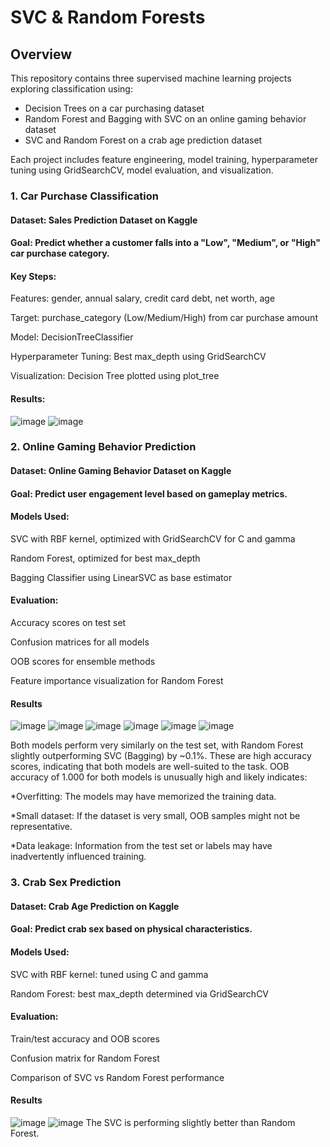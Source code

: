 # SVC & Random Forests
## Overview
This repository contains three supervised machine learning projects exploring classification using:

* Decision Trees on a car purchasing dataset
* Random Forest and Bagging with SVC on an online gaming behavior dataset
* SVC and Random Forest on a crab age prediction dataset

Each project includes feature engineering, model training, hyperparameter tuning using GridSearchCV, model evaluation, and visualization.

### 1. Car Purchase Classification
#### Dataset: Sales Prediction Dataset on Kaggle
#### Goal: Predict whether a customer falls into a "Low", "Medium", or "High" car purchase category.

#### Key Steps:
Features: gender, annual salary, credit card debt, net worth, age

Target: purchase_category (Low/Medium/High) from car purchase amount

Model: DecisionTreeClassifier

Hyperparameter Tuning: Best max_depth using GridSearchCV

Visualization: Decision Tree plotted using plot_tree

#### Results: 
![image](https://github.com/user-attachments/assets/9d3b9871-d0a2-47ba-9d03-7e2bf745b928)
![image](https://github.com/user-attachments/assets/800796ce-98c9-45b0-a933-254743e4f473)

### 2. Online Gaming Behavior Prediction
#### Dataset: Online Gaming Behavior Dataset on Kaggle
#### Goal: Predict user engagement level based on gameplay metrics.

#### Models Used:
SVC with RBF kernel, optimized with GridSearchCV for C and gamma

Random Forest, optimized for best max_depth

Bagging Classifier using LinearSVC as base estimator

#### Evaluation:
Accuracy scores on test set

Confusion matrices for all models

OOB scores for ensemble methods

Feature importance visualization for Random Forest

#### Results
![image](https://github.com/user-attachments/assets/1076fdfd-3c90-46df-a3fb-b23ab463057a)
![image](https://github.com/user-attachments/assets/c0f89358-6713-402a-a1a1-e30cf191524a)
![image](https://github.com/user-attachments/assets/487c2422-c073-4c11-a1a5-0308af918d7e)
![image](https://github.com/user-attachments/assets/70d1e163-e6f4-46b2-8913-00e0e2073d6a)
![image](https://github.com/user-attachments/assets/615e9d4c-e3c5-4bb7-bcc4-d956fa70922e)
![image](https://github.com/user-attachments/assets/def46838-94c5-4f27-808f-897fd47739c1)

Both models perform very similarly on the test set, with Random Forest slightly outperforming SVC (Bagging) by ~0.1%. These are high accuracy scores, indicating that both models are well-suited to the task. OOB accuracy of 1.000 for both models is unusually high and likely indicates:

*Overfitting: The models may have memorized the training data.

*Small dataset: If the dataset is very small, OOB samples might not be representative.

*Data leakage: Information from the test set or labels may have inadvertently influenced training.

### 3. Crab Sex Prediction
#### Dataset: Crab Age Prediction on Kaggle
#### Goal: Predict crab sex based on physical characteristics.

#### Models Used:
SVC with RBF kernel: tuned using C and gamma

Random Forest: best max_depth determined via GridSearchCV

#### Evaluation:
Train/test accuracy and OOB scores

Confusion matrix for Random Forest

Comparison of SVC vs Random Forest performance

#### Results
![image](https://github.com/user-attachments/assets/083d1744-2aec-4cfe-ba5d-190d264808e1)
![image](https://github.com/user-attachments/assets/3007799b-6a6d-438d-b3bf-147c7b6e77fe)
The SVC is performing slightly better than Random Forest.

